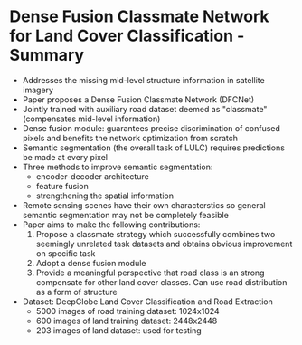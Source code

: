 # **Dense Fusion Classmate Network for Land Cover Classification** - Summary

- Addresses the missing mid-level structure information in satellite imagery
- Paper proposes a Dense Fusion Classmate Network (DFCNet)
- Jointly trained with auxiliary road dataset deemed as "classmate" (compensates mid-level information)
- Dense fusion module: guarantees precise discrimination of confused pixels and benefits the network optimization from scratch
- Semantic segmentation (the overall task of LULC) requires predictions be made at every pixel
- Three methods to improve semantic segmentation:
    - encoder-decoder architecture
    - feature fusion
    - strengthening the spatial information
- Remote sensing scenes have their own characterstics so general semantic segmentation may not be completely feasible
- Paper aims to make the following contributions:
    1. Propose a classmate strategy which successfully combines two seemingly unrelated task datasets and obtains obvious improvement on specific task
    2. Adopt a dense fusion module
    3. Provide a meaningful perspective that road class is an strong compensate for other land cover classes. Can use road distribution as a form of structure
- Dataset: DeepGlobe Land Cover Classification and Road Extraction
    - 5000 images of road training dataset: 1024x1024
    - 600 images of land training dataset: 2448x2448
    - 203 images of land dataset: used for testing
